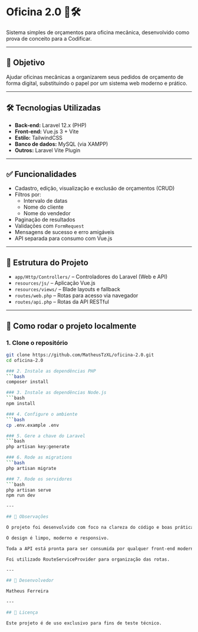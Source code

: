 # Oficina 2.0 🚗🛠️

Sistema simples de orçamentos para oficina mecânica, desenvolvido como prova de conceito para a Codificar.

---

## 📌 Objetivo

Ajudar oficinas mecânicas a organizarem seus pedidos de orçamento de forma digital, substituindo o papel por um sistema web moderno e prático.

---

## 🛠️ Tecnologias Utilizadas

-   **Back-end:** Laravel 12.x (PHP)
-   **Front-end:** Vue.js 3 + Vite
-   **Estilo:** TailwindCSS
-   **Banco de dados:** MySQL (via XAMPP)
-   **Outros:** Laravel Vite Plugin

---

## ✅ Funcionalidades

-   Cadastro, edição, visualização e exclusão de orçamentos (CRUD)
-   Filtros por:
    -   Intervalo de datas
    -   Nome do cliente
    -   Nome do vendedor
-   Paginação de resultados
-   Validações com `FormRequest`
-   Mensagens de sucesso e erro amigáveis
-   API separada para consumo com Vue.js

---

## 🧩 Estrutura do Projeto

-   `app/Http/Controllers/` – Controladores do Laravel (Web e API)
-   `resources/js/` – Aplicação Vue.js
-   `resources/views/` – Blade layouts e fallback
-   `routes/web.php` – Rotas para acesso via navegador
-   `routes/api.php` – Rotas da API RESTful

---

## 🚀 Como rodar o projeto localmente

### 1. Clone o repositório

````bash
git clone https://github.com/MatheusTzXL/oficina-2.0.git
cd oficina-2.0

### 2. Instale as dependências PHP
```bash
composer install

### 3. Instale as dependências Node.js
```bash
npm install

### 4. Configure o ambiente
```bash
cp .env.example .env

### 5. Gere a chave do Laravel
```bash
php artisan key:generate

### 6. Rode as migrations
```bash
php artisan migrate

### 7. Rode os servidores
```bash
php artisan serve
npm run dev

---

## 📂 Observações

O projeto foi desenvolvido com foco na clareza do código e boas práticas.

O design é limpo, moderno e responsivo.

Toda a API está pronta para ser consumida por qualquer front-end moderno.

Foi utilizado RouteServiceProvider para organização das rotas.

---

## 👤 Desenvolvedor

Matheus Ferreira

---

## 📃 Licença

Este projeto é de uso exclusivo para fins de teste técnico.
````
